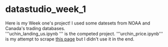# datastudio_week_1

Here is my Week one's project!
I used some datesets from NOAA and Canada's trading databases.  
'''uchin_landing_us.ipynb
''' is the competed project.
'''urchin_price.ipynb''' is my attempt to scrape [this page](https://marinespecies.wildlife.ca.gov/red-sea-urchin/the-fishery/) but I didn't use it in the end.

